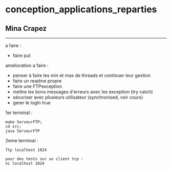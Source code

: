 # conception_applications_reparties

## Mina Crapez


-------------
a faire :

- faire put

amelioration a faire :
- penser à faire les min et max de threads et continuer leur gestion 
- faire un readme propre
- faire une FTPexception
- mettre les bons messages d'erreurs avec les exception (try catch)
- sécuriser avec plusieurs utilisateur (synchronised, voir cours)
- gerer le logIn true

1er terminal :
```
make ServeurFTP;
cd src;
java ServeurFTP
```



2eme terminal :
``` 
ftp localhost 1024

pour des tests sur un client tcp :
nc localhost 1024
```